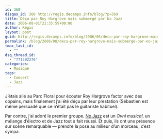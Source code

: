 ```yaml
---
id: 360
disqus_id: 360 http://regis.decamps.info/blog/?p=360
title: Déçu par Roy Hargrove mais submergé par No Jazz
date: 2006-08-01T22:35:59+00:00
author: Régis
layout: post
guid: http://regis.decamps.info/blog/2006/08/decu-par-roy-hargrove-mais-submerge-par-no-jazz/
permalink: /blog/2006/08/decu-par-roy-hargrove-mais-submerge-par-no-jazz/
tmac_last_id:
  - ""
dsq_thread_id:
  - "771392276"
categories:
  - Musique
tags:
  - Concert
  - Jazz
---
```

J’étais allé au Parc Floral pour écouter Roy Hargrove factor avec des copains, mais finalement j’ai été déçu par leur prestation (Sébastien est même persuadé que ce n’était pas le guitariste habituel).

Par contre, j’ai adoré le premier groupe. [No Jazz](http://www.nojazz.net/) est un _Ovni musical_, un mélange d’électro et de Jazz tout à fait réussi. Et puis, ils ont une présence sur scène remarquable &#8212; prendre la pose au milieur d’un morceau, c’est sympa.
